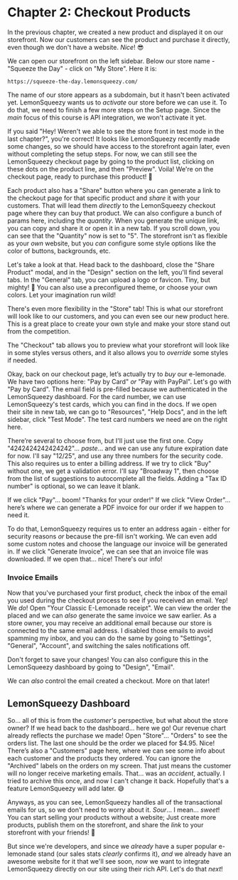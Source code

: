 # Chapter 2: Checkout Products

In the previous chapter, we created a new product and displayed it on our storefront. Now our customers can see the product and purchase it directly, even though we don't have a website. *Nice*! 😎

We can open our storefront on the left sidebar. Below our store name - "Squeeze the Day" - click on "My Store". Here it is:

`https://squeeze-the-day.lemonsqueezy.com/`

The name of our store appears as a subdomain, but it hasn't been activated yet. LemonSqueezy wants us to *activate* our store before we can use it. To do that, we need to finish a few more steps on the Setup page. Since the *main* focus of this course is API integration, we won't activate it yet.

If you said "Hey! Weren't we able to see the store front in test mode in the last chapter?", you're correct! It looks like LemonSqueezy recently made some changes, so we should have access to the storefront again later, even without completing the setup steps. For now, we can still see the LemonSqueezy checkout page by going to the product list, clicking on these dots on the product line, and then "Preview". Voila! We're on the checkout page, ready to purchase this product! 🎉

Each product also has a "Share" button where you can generate a link to the checkout page for that specific product and *share* it with your customers. That will lead them *directly* to the LemonSqueezy checkout page where they can buy that product. We can also configure a bunch of params here, including the *quantity*. When you generate the unique link, you can copy and share it or open it in a new tab. If you scroll down, you can see that the "Quantity" now is set to "5". The storefront isn't as flexible as your *own* website, but you *can* configure some style options like the color of buttons, backgrounds, etc.

Let's take a look at that. Head back to the dashboard, close the "Share Product" modal, and in the "Design" section on the left, you'll find several tabs. In the "General" tab, you can upload a logo or favicon. Tiny, but mighty! 💪 You can also use a preconfigured theme, or choose your own colors. Let your imagination run wild!

There's even more flexibility in the "Store" tab! This is what our storefront will look like to our customers, and you can even see our new product here. This is a great place to create your own style and make your store stand out from the competition.

The "Checkout" tab allows you to preview what your storefront will look like in some styles versus others, and it also allows you to *override* some styles if needed.

Okay, back on our checkout page, let’s actually try to *buy* our e-lemonade. We have two options here: "Pay by Card" *or* "Pay with PayPal". Let's go with "Pay by Card". The email field is pre-filled because we authenticated in the LemonSqueezy dashboard. For the card number, we can use LemonSqueezy's test cards, which you can find in the docs. If we open their site in new tab, we can go to "Resources", "Help Docs", and in the left sidebar, click "Test Mode". The test card numbers we need are on the right here.

There’re several to choose from, but I'll just use the first one. Copy "4242424242424242"... *paste*... and we can use any future expiration date for now. I'll say "12/25", and use any three numbers for the security code. This also requires us to enter a billing address. If we try to click "Buy" without one, we get a validation error. I'll say "Broadway 1", then choose from the list of suggestions to autocomplete all the fields. Adding a "Tax ID number" is optional, so we can leave it blank.

If we click "Pay"... boom! "Thanks for your order!" If we click "View Order"... here’s where we can generate a PDF invoice for our order if we happen to need it.

To do that, LemonSqueezy requires us to enter an address again - either for security reasons *or* because the pre-fill isn't working. We can even add some custom notes and choose the language our invoice will be generated in. If we click "Generate Invoice", we can see that an invoice file was downloaded. If we open that... nice! There's our info!

### Invoice Emails

Now that you've purchased your first product, check the inbox of the email you used during the checkout process to see if you received an email. Yep! We *do*! Open "Your Classic E-Lemonade receipt". We can view the order the placed and we can *also* generate the same invoice we saw earlier. As a store owner, you may receive an additional email because our store is connected to the same email address. I disabled those emails to avoid spamming my inbox, and you can do the same by going to "Settings", "General", "Account", and switching the sales notifications off.

Don't forget to save your changes! You can also configure this in the LemonSqueezy dashboard by going to "Design", "Email".

We can *also* control the email created a checkout. More on that later!

## LemonSqueezy Dashboard

So... all of this is from the *customer's* perspective, but what about the store owner? If we head back to the dashboard... here we go! Our revenue chart already reflects the purchase we made! Open "Store"... "Orders" to see the orders list. The last one should be the order we placed for $4.95. Nice! There’s also a "Customers" page here, where we can see some info about each customer and the products they ordered. You can ignore the "Archived" labels on the orders on my screen. That just means the customer will no longer receive marketing emails. That... was an *accident*, actually. I tried to archive this once, and now I can't change it back. Hopefully that's a feature LemonSqueezy will add later. 😅

Anyways, as you can see, LemonSqueezy handles all of the transactional emails for us, so we don't need to worry about it. *Sour*... I mean... *sweet*! You can start selling your products without a website; Just create more products, publish them on the storefront, and share the *link* to your storefront with your friends! 🎉

But since we're developers, and since we *already* have a super popular e-lemonade stand (our sales stats *clearly* confirms it), *and* we already have an awesome website for it that we'll see soon, *now* we want to integrate LemonSqueezy directly on our site using their rich API. Let's do that *next*!
